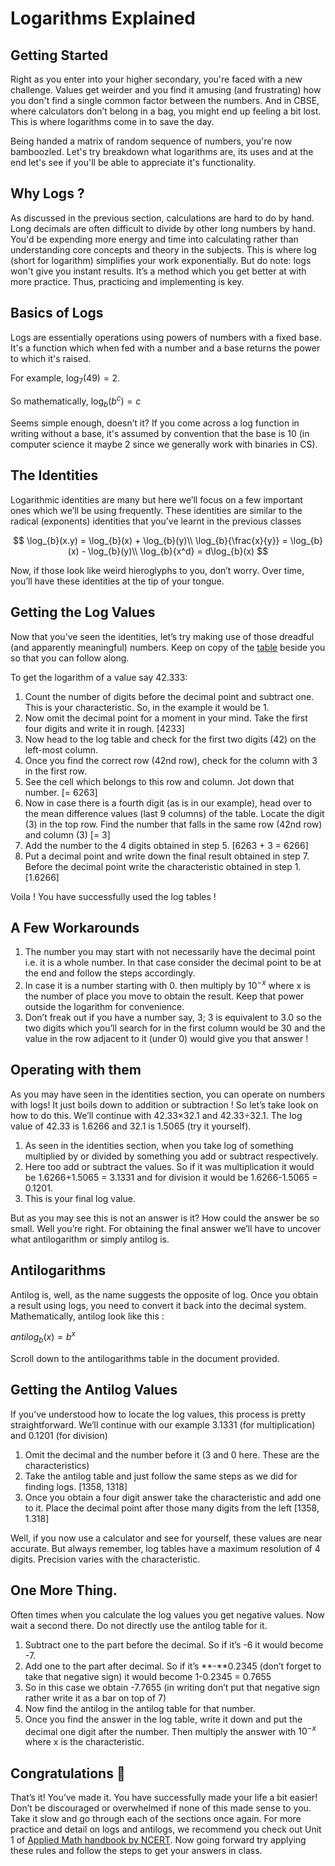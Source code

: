 # Logarithms Explained

## **Getting Started**

Right as you enter into your higher secondary, you're faced with a new challenge. Values get weirder and you find it amusing (and frustrating) how you don't find a single common factor between the numbers. And in CBSE, where calculators don’t belong in a bag, you might end up feeling a bit lost. This is where logarithms come in to save the day. 

Being handed a matrix of random sequence of numbers, you're now bamboozled. Let's try breakdown what logarithms are, its uses and at the end let's see if you'll be able to appreciate it's functionality.

## **Why Logs ?**

As discussed in the previous section, calculations are hard to do by hand. Long decimals are often difficult to divide by other long numbers by hand. You'd be expending more energy and time into calculating rather than understanding core concepts and theory in the subjects. This is where log (short for logarithm) simplifies your work exponentially. But do note: logs won't give you instant results. It’s a method which you get better at with more practice. Thus, practicing and implementing is key. 

## **Basics of Logs**

Logs are essentially operations using powers of numbers with a fixed base. It's a function which when fed with a number and a base returns the power to which it's raised. 

For example, $\log_{7}(49) = 2$.

So mathematically,  $\log_{b}(b^c) = c$

Seems simple enough, doesn’t it? If you come across a log function in writing without a base, it's assumed by convention that the base is 10 (in computer science it maybe 2 since we generally work with binaries in CS). 

## The Identities

Logarithmic identities are many but here we’ll focus on a few important ones which we’ll be using frequently. These identities are similar to the radical (exponents) identities that you’ve learnt in the previous classes

$$
\log_{b}(x.y) = \log_{b}(x) + \log_{b}(y)\\
\log_{b}{\frac{x}{y}} = \log_{b}(x) - \log_{b}(y)\\
\log_{b}{x^d} = d\log_{b}(x)
$$

Now, if those look like weird hieroglyphs to you, don’t worry. Over time, you’ll have these identities at the tip of your tongue. 

## Getting the Log Values

Now that you’ve seen the identities, let’s try making use of those dreadful (and apparently meaningful) numbers. Keep on copy of the [table](https://loggit.netlify.app/public/log-antilog-table.pdf) beside you so that you can follow along. 

To get the logarithm of a value say 42.333: 

1. Count the number of digits before the decimal point and subtract one. This is your characteristic. So, in the example it would be 1.
2. Now omit the decimal point for a moment in your mind. Take the first four digits and write it in rough. [4233]
3. Now head to the log table and check for the first two digits (42) on the left-most column.
4. Once you find the correct row (42nd row), check for the column with 3 in the first row. 
5. See the cell which belongs to this row and column. Jot down that number. [= 6263]
6. Now in case there is a fourth digit (as is in our example), head over to the mean difference values (last 9 columns) of the table. Locate the digit (3) in the top row. Find the number that falls in the same row (42nd row) and column (3) [= 3]
7. Add the number to the 4 digits obtained in step 5. [6263 + 3 = 6266]
8. Put a decimal point and write down the final result obtained in step 7. Before the decimal point write the characteristic obtained in step 1. [1.6266]

Voila ! You have successfully used the log tables !

## A Few Workarounds

1. The number you may start with not necessarily have the decimal point i.e. it is a whole number. In that case consider the decimal point to be at the end and follow the steps accordingly.
2. In case it is a number starting with 0. then multiply by $10^{-x}$ where x is the number of place you move to obtain the result. Keep that power outside the logarithm for convenience.
3. Don’t freak out if you have a number say, 3; 3 is equivalent to 3.0 so the two digits which you’ll search for in the first column would be 30 and the value in the row adjacent to it (under 0) would give you that answer !

## Operating with them

As you may have seen in the identities section, you can operate on numbers with logs! It just boils down to addition or subtraction ! So let’s take look on how to do this. We’ll continue with 42.33×32.1 and 42.33÷32.1. The log value of 42.33 is 1.6266 and 32.1 is 1.5065 (try it yourself). 

1. As seen in the identities section, when you take log of something multiplied by or divided by something you add or subtract respectively. 
2. Here too add or subtract the values. So if it was multiplication it would be 1.6266+1.5065 = 3.1331 and for division it would be 1.6266-1.5065 = 0.1201.
3. This is your final log value. 

But as you may see this is not an answer is it? How could the answer be so small. Well you’re right. For obtaining the final answer we’ll have to uncover what antilogarithm or simply antilog is.

## Antilogarithms

Antilog is, well, as the name suggests the opposite of log. Once you obtain a result using logs, you need to convert it back into the decimal system. Mathematically, antilog look like this : 

$antilog_{b}(x)= b^x$

Scroll down to the antilogarithms table in the document provided.

## Getting the Antilog Values

If you’ve understood how to locate the log values, this process is pretty straightforward. We’ll continue with our example 3.1331 (for multiplication) and 0.1201 (for division)

1. Omit the decimal and the number before it (3 and 0 here. These are the characteristics)
2. Take the antilog table and just follow the same steps as we did for finding logs. [1358, 1318]
3. Once you obtain a four digit answer take the characteristic and add one to it. Place the decimal point after those many digits from the left [1358, 1.318]

Well, if you now use a calculator and see for yourself, these values are near accurate. But always remember, log tables have a maximum resolution of 4 digits. Precision varies with the characteristic. 

## One More Thing.

Often times when you calculate the log values you get negative values. Now wait a second there. Do not directly use the antilog table for it. 

1. Subtract one to the part before the decimal. So if it’s -6 it would become -7. 
2. Add one to the part after decimal. So if it’s **-**0.2345 (don’t forget to take that negative sign) it would become 1-0.2345 = 0.7655
3. So in this case we obtain -7.7655 (in writing don’t put that negative sign rather write it as a bar on top of 7)
4. Now find the antilog in the antilog table for that number. 
5. Once you find the answer in the log table, write it down and put the decimal one digit after the number. Then multiply the answer with $10^{-x}$ where x is the characteristic.

## Congratulations 🎉

That’s it! You’ve made it. You have successfully made your life a bit easier! Don’t be discouraged or overwhelmed if none of this made sense to you. Take it slow and go through each of the sections once again. For more practice and detail on logs and antilogs, we recommend you check out Unit 1 of [Applied Math handbook by NCERT](https://cbseacademic.nic.in/web_material/Curriculum21/publication/srsec/840_APPLIED_MATHS-XI.pdf). Now going forward try applying these rules and follow the steps to get your answers in class.